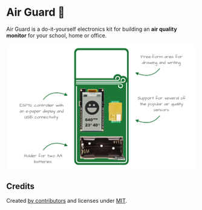 # Air Guard 💨

Air Guard is a do-it-yourself electronics kit for building an **air quality monitor** for your school, home or office.

![Air Guard components](docs/assets/air-guard-banner.png)


## Credits

Created [by contributors](https://github.com/open-lv/air-pilot/graphs/contributors) and licenses under [MIT](https://opensource.org/licenses/MIT).